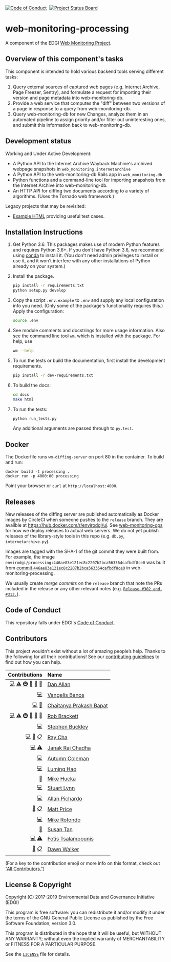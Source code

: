 [![Code of Conduct](https://img.shields.io/badge/%E2%9D%A4-code%20of%20conduct-blue.svg?style=flat)](https://github.com/edgi-govdata-archiving/overview/blob/master/CONDUCT.md) &nbsp;[![Project Status Board](https://img.shields.io/badge/✔-Project%20Status%20Board-green.svg?style=flat)](https://github.com/orgs/edgi-govdata-archiving/projects/4)

# web-monitoring-processing

A component of the EDGI [Web Monitoring Project](https://github.com/edgi-govdata-archiving/web-monitoring).


## Overview of this component's tasks

This component is intended to hold various backend tools serving different tasks:

1. Query external sources of captured web pages (e.g. Internet Archive, Page
   Freezer, Sentry), and formulate a request for importing their version and
   page metadata into web-monitoring-db.
2. Provide a web service that computes the "diff" between two versions of a page
   in response to a query from web-monitoring-db.
3. Query web-monitoring-db for new Changes, analyze them in an automated
   pipeline to assign priority and/or filter out uninteresting ones, and submit
   this information back to web-monitoring-db.


## Development status

Working and Under Active Development:

* A Python API to the Internet Archive Wayback Machine's archived webpage
  snapshots in ``web_monitoring.internetarchive``
* A Python API to the web-monitoring-db Rails app in ``web_monitoring.db``
* Python functions and a command-line tool for importing snapshots from the
  Internet Archive into web-monitoring-db.
* An HTTP API for diffing two documents according to a variety of algorithms.
  (Uses the Tornado web framework.)

Legacy projects that may be revisited:
* [Example HTML](https://github.com/edgi-govdata-archiving/web-monitoring-processing/tree/master/archives) providing useful test cases.


## Installation Instructions

1. Get Python 3.6. This packages makes use of modern Python features and
   requires Python 3.6+.  If you don't have Python 3.6, we recommend using
   [conda](https://conda.io/miniconda.html) to install it. (You don't need admin
   privileges to install or use it, and it won't interfere with any other
   installations of Python already on your system.)

2. Install the package.

    ```sh
    pip install -r requirements.txt
    python setup.py develop
    ```

3. Copy the script `.env.example` to `.env` and supply any local configuration
   info you need. (Only some of the package's functionality requires this.)
   Apply the configuration:

    ```sh
    source .env
    ```
4. See module comments and docstrings for more usage information. Also see the
   command line tool ``wm``, which is installed with the package. For help, use

   ```sh
   wm --help
   ```

5. To run the tests or build the documentation, first install the development
   requirements.

   ```sh
   pip install -r dev-requirements.txt
   ```

6. To build the docs:

   ```sh
   cd docs
   make html
   ```

7. To run the tests:

   ```sh
   python run_tests.py
   ```

   Any additional arguments are passed through to `py.test`.


## Docker

The Dockerfile runs ``wm-diffing-server`` on port 80 in the container. To build
and run:

```
docker build -t processing .
docker run -p 4000:80 processing
```

Point your browser or ``curl`` at ``http://localhost:4000``.


## Releases

New releases of the diffing server are published automatically as Docker images by CircleCI when someone pushes to the `release` branch. They are availble at https://hub.docker.com/r/envirodgi/ui. See [web-monitoring-ops](https://github.com/edgi-govdata-archiving/web-monitoring-ops) for how we deploy releases to actual web servers. We do not yet publish releases of the library-style tools in this repo (e.g. `db.py`, `internetarchive.py`).

Images are tagged with the SHA-1 of the git commit they were built from. For example, the image `envirodgi/processing:446ae83e121ec8c2207b2bca563364cafbdf8ce0` was built from [commit `446ae83e121ec8c2207b2bca563364cafbdf8ce0`](https://github.com/edgi-govdata-archiving/web-monitoring-processing/commit/446ae83e121ec8c2207b2bca563364cafbdf8ce0) in web-monitoring-processing.

We usually create *merge commits* on the `release` branch that note the PRs included in the release or any other relevant notes (e.g. [`Release #302 and #313.`](https://github.com/edgi-govdata-archiving/web-monitoring-processing/commit/446ae83e121ec8c2207b2bca563364cafbdf8ce0)).


## Code of Conduct

This repository falls under EDGI's [Code of Conduct](https://github.com/edgi-govdata-archiving/overview/blob/master/CONDUCT.md).


## Contributors

This project wouldn’t exist without a lot of amazing people’s help. Thanks to the following for all their contributions! See our [contributing guidelines](https://github.com/edgi-govdata-archiving/web-monitoring-processing/blob/master/CONTRIBUTING.md) to find out how you can help.

<!-- ALL-CONTRIBUTORS-LIST:START -->
| Contributions | Name |
| ----: | :---- |
| [💻](# "Code") [⚠️](# "Tests") [🚇](# "Infrastructure") [📖](# "Documentation") [💬](# "Answering Questions") [👀](# "Reviewer") | [Dan Allan](https://github.com/danielballan) |
| [💻](# "Code") | [Vangelis Banos](https://github.com/vbanos) |
| [💻](# "Code") [📖](# "Documentation") | [Chaitanya Prakash Bapat](https://github.com/ChaiBapchya) |
| [💻](# "Code") [⚠️](# "Tests") [🚇](# "Infrastructure") [📖](# "Documentation") [💬](# "Answering Questions") [👀](# "Reviewer") | [Rob Brackett](https://github.com/Mr0grog) |
| [💻](# "Code") | [Stephen Buckley](https://github.com/StephenAlanBuckley) |
| [💻](# "Code") [📖](# "Documentation") [📋](# "Organizer") | [Ray Cha](https://github.com/weatherpattern) |
| [💻](# "Code") [⚠️](# "Tests") | [Janak Raj Chadha](https://github.com/janakrajchadha) |
| [💻](# "Code") | [Autumn Coleman](https://github.com/AutumnColeman) |
| [💻](# "Code") | [Luming Hao](https://github.com/lh00000000) |
| [🤔](# "Ideas and Planning") | [Mike Hucka](https://github.com/mhucka) |
| [💻](# "Code") | [Stuart Lynn](https://github.com/stuartlynn) |
| [💻](# "Code") | [Allan Pichardo](https://github.com/allanpichardo) |
| [📖](# "Documentation") [📋](# "Organizer") | [Matt Price](https://github.com/titaniumbones) |
| [💻](# "Code") | [Mike Rotondo](https://github.com/mrotondo) |
| [📖](# "Documentation") | [Susan Tan](https://github.com/ArcTanSusan) |
| [💻](# "Code") [⚠️](# "Tests") | [Fotis Tsalampounis](https://github.com/ftsalamp) |
| [📖](# "Documentation") [📋](# "Organizer") | [Dawn Walker](https://github.com/dcwalk) |
<!-- ALL-CONTRIBUTORS-LIST:END -->

(For a key to the contribution emoji or more info on this format, check out [“All Contributors.”](https://github.com/kentcdodds/all-contributors))


## License & Copyright

Copyright (C) 2017-2019 Environmental Data and Governance Initiative (EDGI)

This program is free software: you can redistribute it and/or modify it under the terms of the GNU General Public License as published by the Free Software Foundation, version 3.0.

This program is distributed in the hope that it will be useful, but WITHOUT ANY WARRANTY; without even the implied warranty of MERCHANTABILITY or FITNESS FOR A PARTICULAR PURPOSE.

See the [`LICENSE`](https://github.com/edgi-govdata-archiving/webpage-versions-processing/blob/master/LICENSE) file for details.
